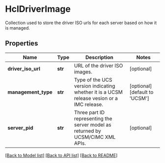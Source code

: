 # HclDriverImage

Collection used to store the driver ISO urls for each server based on how it is managed. 
## Properties
Name | Type | Description | Notes
------------ | ------------- | ------------- | -------------
**driver_iso_url** | **str** | URL of the driver ISO images.   | [optional] 
**management_type** | **str** | Type of the UCS version indicating whether it is a UCSM release vesion or a IMC release.   | [optional] [default to 'UCSM']
**server_pid** | **str** | Three part ID representing the server model as returned by UCSM/CIMC XML APIs.    | [optional] 

[[Back to Model list]](../README.md#documentation-for-models) [[Back to API list]](../README.md#documentation-for-api-endpoints) [[Back to README]](../README.md)


